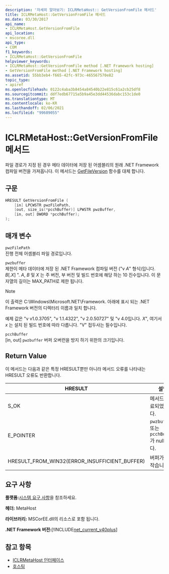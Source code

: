 ```yaml
---
description: '자세히 알아보기: ICLRMetaHost:: GetVersionFromFile 메서드'
title: ICLRMetaHost::GetVersionFromFile 메서드
ms.date: 03/30/2017
api_name:
- ICLRMetaHost.GetVersionFromFile
api_location:
- mscoree.dll
api_type:
- COM
f1_keywords:
- ICLRMetaHost::GetVersionFromFile
helpviewer_keywords:
- ICLRMetaHost::GetVersionFromFile method [.NET Framework hosting]
- GetVersionFromFile method [.NET Framework hosting]
ms.assetid: 55bb3eb4-f665-42fc-973c-465567570e82
topic_type:
- apiref
ms.openlocfilehash: 0122c4aba3b8454a84540b22e815c61a2cb25df8
ms.sourcegitcommit: ddf7edb67715a5b9a45e3dd44536dabc153c1de0
ms.translationtype: MT
ms.contentlocale: ko-KR
ms.lasthandoff: 02/06/2021
ms.locfileid: "99689055"
---
```

# <a name="iclrmetahostgetversionfromfile-method"></a>ICLRMetaHost::GetVersionFromFile 메서드

파일 경로가 지정 된 경우 메타 데이터에 저장 된 어셈블리의 원래 .NET Framework 컴파일 버전을 가져옵니다. 이 메서드는 [GetFileVersion](getfileversion-function.md) 함수를 대체 합니다.  
  
## <a name="syntax"></a>구문  
  
```cpp  
HRESULT GetVersionFromFile (  
    [in] LPCWSTR pwzFilePath,  
    [out, size_is(*pcchBuffer)] LPWSTR pwzBuffer,  
    [in, out] DWORD *pcchBuffer);  
);  
```  
  
## <a name="parameters"></a>매개 변수  

 `pwzFilePath`  
 진행 전체 어셈블리 파일 경로입니다.  
  
 `pwzbuffer`  
 제한이 메타 데이터에 저장 된 .NET Framework 컴파일 버전 ("v *A*" 형식)입니다. *B*[.*X*] ". *A*, *B* 및 *X* 는 주 버전, 부 버전 및 빌드 번호에 해당 하는 10 진수입니다. 이 문자열의 길이는 MAX_PATH로 제한 됩니다.  
  
> [!NOTE]
> 이 출력은 C:\Windows\Microsoft.NET\Framework. 아래에 표시 되는 .NET Framework 버전의 디렉터리 이름과 일치 합니다.  
  
 예제 값은 "v v1.0.3705", "v 1.1.4322", "v 2.0.50727" 및 "v 4.0입니다. *X*", 여기서 *x* 는 설치 된 빌드 번호에 따라 다릅니다. "V" 접두사는 필수입니다.  
  
 `pcchBuffer`  
 [in, out] `pwzbuffer` 버퍼 오버런을 방지 하기 위한의 크기입니다.  
  
## <a name="return-value"></a>Return Value  

 이 메서드는 다음과 같은 특정 HRESULT뿐만 아니라 메서드 오류를 나타내는 HRESULT 오류도 반환합니다.  
  
|HRESULT|설명|  
|-------------|-----------------|  
|S_OK|메서드가 완료되었습니다.|  
|E_POINTER|`pwzbuffer` 또는 `pcchBuffer`가 null입니다.|  
|HRESULT_FROM_WIN32(ERROR_INSUFFICIENT_BUFFER)|버퍼가 너무 작습니다.|  
  
## <a name="requirements"></a>요구 사항  

 **플랫폼:**[시스템 요구 사항](../../get-started/system-requirements.md)을 참조하세요.  
  
 **헤더:** MetaHost  
  
 **라이브러리:** MSCorEE.dll의 리소스로 포함 됩니다.  
  
 **.NET Framework 버전:**[!INCLUDE[net_current_v40plus](../../../../includes/net-current-v40plus-md.md)]  
  
## <a name="see-also"></a>참고 항목

- [ICLRMetaHost 인터페이스](iclrmetahost-interface.md)
- [호스팅](index.md)
